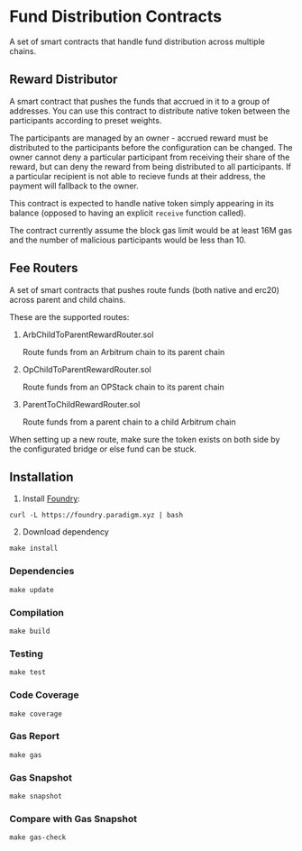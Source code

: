 # Fund Distribution Contracts

A set of smart contracts that handle fund distribution across multiple chains.

## Reward Distributor

A smart contract that pushes the funds that accrued in it to a group of addresses. You can use this contract to distribute native token between the participants according to preset weights.

The participants are managed by an owner - accrued reward must be distributed to the participants before the configuration can be changed. The owner cannot deny a particular participant from receiving their share of the reward, but can deny the reward from being distributed to all participants. If a particular recipient is not able to recieve funds at their address, the payment will fallback to the owner.

This contract is expected to handle native token simply appearing in its balance (opposed to having an explicit `receive` function called).

The contract currently assume the block gas limit would be at least 16M gas and the number of malicious participants would be less than 10.

## Fee Routers

A set of smart contracts that pushes route funds (both native and erc20) across parent and child chains.

These are the supported routes:

1. ArbChildToParentRewardRouter.sol

    Route funds from an Arbitrum chain to its parent chain

2. OpChildToParentRewardRouter.sol

    Route funds from an OPStack chain to its parent chain

3. ParentToChildRewardRouter.sol

    Route funds from a parent chain to a child Arbitrum chain

When setting up a new route, make sure the token exists on both side by the configurated bridge or else fund can be stuck.

## Installation

1. Install [Foundry](https://github.com/foundry-rs/foundry):

```
curl -L https://foundry.paradigm.xyz | bash
```

2. Download dependency

```
make install
```

### Dependencies

```
make update
```

### Compilation

```
make build
```

### Testing

```
make test
```

### Code Coverage

```
make coverage
```

### Gas Report

```
make gas
```

### Gas Snapshot

```
make snapshot
```

### Compare with Gas Snapshot

```
make gas-check
```
